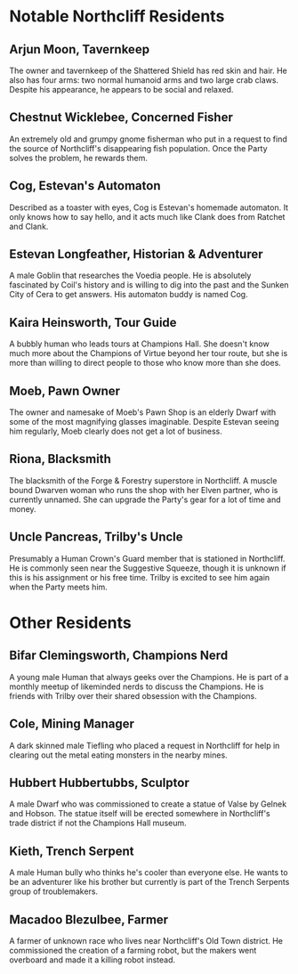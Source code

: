 # Notable Northcliff Residents

## Arjun Moon, Tavernkeep 

The owner and tavernkeep of the Shattered Shield has red skin and hair. He also has four arms: two normal humanoid arms and two large crab claws. Despite his appearance, he appears to be social and relaxed.

## Chestnut Wicklebee, Concerned Fisher

An extremely old and grumpy gnome fisherman who put in a request to find the source of Northcliff's disappearing fish population. Once the Party solves the problem, he rewards them.

## Cog, Estevan's Automaton

Described as a toaster with eyes, Cog is Estevan's homemade automaton. It only knows how to say hello, and it acts much like Clank does from Ratchet and Clank.

## Estevan Longfeather, Historian & Adventurer

A male Goblin that researches the Voedia people. He is absolutely fascinated by Coil's history and is willing to dig into the past and the Sunken City of Cera to get answers. His automaton buddy is named Cog.

## Kaira Heinsworth, Tour Guide

A bubbly human who leads tours at Champions Hall. She doesn't know much more about the Champions of Virtue beyond her tour route, but she is more than willing to direct people to those who know more than she does.

## Moeb, Pawn Owner

The owner and namesake of Moeb's Pawn Shop is an elderly Dwarf with some of the most magnifying glasses imaginable. Despite Estevan seeing him regularly, Moeb clearly does not get a lot of business.

## Riona, Blacksmith

The blacksmith of the Forge & Forestry superstore in Northcliff. A muscle bound Dwarven woman who runs the shop with her Elven partner, who is currently unnamed. She can upgrade the Party's gear for a lot of time and money.

## Uncle Pancreas, Trilby's Uncle 

Presumably a Human Crown's Guard member that is stationed in Northcliff. He is commonly seen near the Suggestive Squeeze, though it is unknown if this is his assignment or his free time. Trilby is excited to see him again when the Party meets him.

# Other Residents

## Bifar Clemingsworth, Champions Nerd

A young male Human that always geeks over the Champions. He is part of a monthly meetup of likeminded nerds to discuss the Champions. He is friends with Trilby over their shared obsession with the Champions.

## Cole, Mining Manager 

A dark skinned male Tiefling who placed a request in Northcliff for help in clearing out the metal eating monsters in the nearby mines.

## Hubbert Hubbertubbs, Sculptor

A male Dwarf who was commissioned to create a statue of Valse by Gelnek and Hobson. The statue itself will be erected somewhere in Northcliff's trade district if not the Champions Hall museum. 

## Kieth, Trench Serpent

A male Human bully who thinks he's cooler than everyone else. He wants to be an adventurer like his brother but currently is part of the Trench Serpents group of troublemakers.

## Macadoo Blezulbee, Farmer 

A farmer of unknown race who lives near Northcliff's Old Town district. He commissioned the creation of a farming robot, but the makers went overboard and made it a killing robot instead.